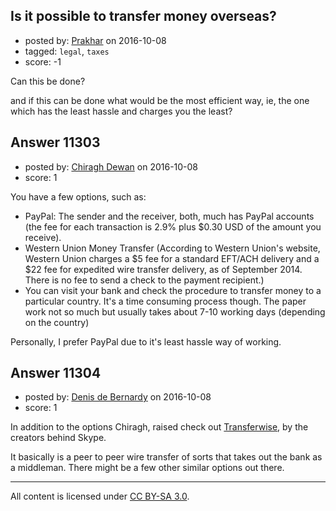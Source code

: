## Is it possible to transfer money overseas?

- posted by: [Prakhar](https://stackexchange.com/users/5765533/prakhar) on 2016-10-08
- tagged: `legal`, `taxes`
- score: -1

Can this be done?

 and if this can be done what would be the most efficient way, ie, the one which has the least hassle and charges you the least?





## Answer 11303

- posted by: [Chiragh Dewan](https://stackexchange.com/users/9254789/chiragh-dewan) on 2016-10-08
- score: 1

You have a few options, such as:

 - PayPal: The sender and the receiver, both, much has PayPal accounts (the fee for each transaction is 2.9% plus $0.30 USD of the amount you receive). 
 - Western Union Money Transfer (According to Western Union's website, Western Union charges a $5 fee for a standard EFT/ACH delivery and a $22 fee for expedited wire transfer delivery, as of September 2014. There is no fee to send a check to the payment recipient.)
 - You can visit your bank and check the procedure to transfer money to a particular country. It's a time consuming process though. The paper work not so much but usually takes about 7-10 working days (depending on the country) 

Personally, I prefer PayPal due to it's least hassle way of working. 


## Answer 11304

- posted by: [Denis de Bernardy](https://stackexchange.com/users/182468/denis-de-bernardy) on 2016-10-08
- score: 1

In addition to the options Chiragh, raised check out [Transferwise](https://transferwise.com), by the creators behind Skype.

It basically is a peer to peer wire transfer of sorts that takes out the bank as a middleman. There might be a few other similar options out there.



---

All content is licensed under [CC BY-SA 3.0](https://creativecommons.org/licenses/by-sa/3.0/).
